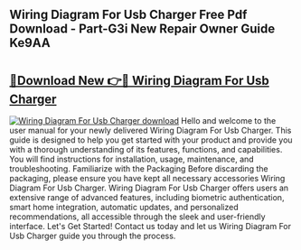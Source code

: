 ## Wiring Diagram For Usb Charger Free Pdf Download - Part-G3i New Repair Owner Guide Ke9AA

# <h2><a href="http://dfi0vh.blite.top/?on=Wiring+Diagram+For+Usb+Charger">🔗Download New 👉🔴 Wiring Diagram For Usb Charger</a></h2>

[![Wiring Diagram For Usb Charger download](https://i.imgur.com/lujVjoI.png)](http://dfi0vh.blite.top/?on=Wiring+Diagram+For+Usb+Charger)
Hello and welcome to the user manual for your newly delivered Wiring Diagram For Usb Charger. This guide is designed to help you get started with your product and provide you with a thorough understanding of its features, functions, and capabilities. You will find instructions for installation, usage, maintenance, and troubleshooting. Familiarize with the Packaging Before discarding the packaging, please ensure you have kept all necessary accessories Wiring Diagram For Usb Charger. Wiring Diagram For Usb Charger offers users an extensive range of advanced features, including biometric authentication, smart home integration, automatic updates, and personalized recommendations, all accessible through the sleek and user-friendly interface. Let's Get Started! Contact us today and let us Wiring Diagram For Usb Charger guide you through the process.
